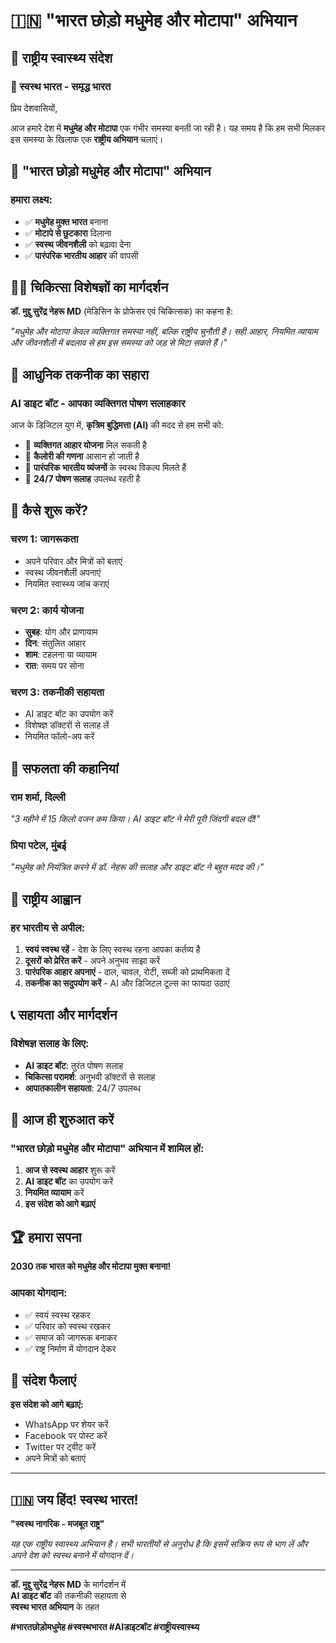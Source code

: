 # 🇮🇳 "भारत छोड़ो मधुमेह और मोटापा" अभियान

## 📢 **राष्ट्रीय स्वास्थ्य संदेश**

### **🏥 स्वस्थ भारत - समृद्ध भारत**

प्रिय देशवासियों,

आज हमारे देश में **मधुमेह और मोटापा** एक गंभीर समस्या बनती जा रही है। यह समय है कि हम सभी मिलकर इस समस्या के खिलाफ एक **राष्ट्रीय अभियान** चलाएं।

## 🎯 **"भारत छोड़ो मधुमेह और मोटापा" अभियान**

### **हमारा लक्ष्य:**
- ✅ **मधुमेह मुक्त भारत** बनाना
- ✅ **मोटापे से छुटकारा** दिलाना  
- ✅ **स्वस्थ जीवनशैली** को बढ़ावा देना
- ✅ **पारंपरिक भारतीय आहार** की वापसी

## 👨‍⚕️ **चिकित्सा विशेषज्ञों का मार्गदर्शन**

**डॉ. मुद्दु सुरेंद्र नेहरू MD** (मेडिसिन के प्रोफेसर एवं चिकित्सक) का कहना है:

*"मधुमेह और मोटापा केवल व्यक्तिगत समस्या नहीं, बल्कि राष्ट्रीय चुनौती है। सही आहार, नियमित व्यायाम और जीवनशैली में बदलाव से हम इस समस्या को जड़ से मिटा सकते हैं।"*

## 🥗 **आधुनिक तकनीक का सहारा**

### **AI डाइट बॉट - आपका व्यक्तिगत पोषण सलाहकार**

आज के डिजिटल युग में, **कृत्रिम बुद्धिमत्ता (AI)** की मदद से हम सभी को:
- 🔹 **व्यक्तिगत आहार योजना** मिल सकती है
- 🔹 **कैलोरी की गणना** आसान हो जाती है
- 🔹 **पारंपरिक भारतीय व्यंजनों** के स्वस्थ विकल्प मिलते हैं
- 🔹 **24/7 पोषण सलाह** उपलब्ध रहती है

## 📱 **कैसे शुरू करें?**

### **चरण 1: जागरूकता**
- अपने परिवार और मित्रों को बताएं
- स्वस्थ जीवनशैली अपनाएं
- नियमित स्वास्थ्य जांच कराएं

### **चरण 2: कार्य योजना**
- **सुबह**: योग और प्राणायाम
- **दिन**: संतुलित आहार
- **शाम**: टहलना या व्यायाम
- **रात**: समय पर सोना

### **चरण 3: तकनीकी सहायता**
- AI डाइट बॉट का उपयोग करें
- विशेषज्ञ डॉक्टरों से सलाह लें
- नियमित फॉलो-अप करें

## 🌟 **सफलता की कहानियां**

### **राम शर्मा, दिल्ली**
*"3 महीने में 15 किलो वजन कम किया। AI डाइट बॉट ने मेरी पूरी जिंदगी बदल दी!"*

### **प्रिया पटेल, मुंबई**  
*"मधुमेह को नियंत्रित करने में डॉ. नेहरू की सलाह और डाइट बॉट ने बहुत मदद की।"*

## 🎯 **राष्ट्रीय आह्वान**

### **हर भारतीय से अपील:**

1. **स्वयं स्वस्थ रहें** - देश के लिए स्वस्थ रहना आपका कर्तव्य है
2. **दूसरों को प्रेरित करें** - अपने अनुभव साझा करें  
3. **पारंपरिक आहार अपनाएं** - दाल, चावल, रोटी, सब्जी को प्राथमिकता दें
4. **तकनीक का सदुपयोग करें** - AI और डिजिटल टूल्स का फायदा उठाएं

## 📞 **सहायता और मार्गदर्शन**

### **विशेषज्ञ सलाह के लिए:**
- **AI डाइट बॉट**: तुरंत पोषण सलाह
- **चिकित्सा परामर्श**: अनुभवी डॉक्टरों से सलाह
- **आपातकालीन सहायता**: 24/7 उपलब्ध

## 🚀 **आज ही शुरुआत करें**

### **"भारत छोड़ो मधुमेह और मोटापा" अभियान में शामिल हों:**

1. **आज से स्वस्थ आहार** शुरू करें
2. **AI डाइट बॉट** का उपयोग करें  
3. **नियमित व्यायाम** करें
4. **इस संदेश को आगे बढ़ाएं**

## 🏆 **हमारा सपना**

**2030 तक भारत को मधुमेह और मोटापा मुक्त बनाना!**

### **आपका योगदान:**
- ✅ स्वयं स्वस्थ रहकर
- ✅ परिवार को स्वस्थ रखकर  
- ✅ समाज को जागरूक बनाकर
- ✅ राष्ट्र निर्माण में योगदान देकर

## 📢 **संदेश फैलाएं**

**इस संदेश को आगे बढ़ाएं:**
- WhatsApp पर शेयर करें
- Facebook पर पोस्ट करें
- Twitter पर ट्वीट करें
- अपने मित्रों को बताएं

---

## 🇮🇳 **जय हिंद! स्वस्थ भारत!**

**"स्वस्थ नागरिक - मजबूत राष्ट्र"**

*यह एक राष्ट्रीय स्वास्थ्य अभियान है। सभी भारतीयों से अनुरोध है कि इसमें सक्रिय रूप से भाग लें और अपने देश को स्वस्थ बनाने में योगदान दें।*

---

**डॉ. मुद्दु सुरेंद्र नेहरू MD** के मार्गदर्शन में  
**AI डाइट बॉट** की तकनीकी सहायता से  
**स्वस्थ भारत अभियान** के तहत

**#भारतछोड़ोमधुमेह #स्वस्थभारत #AIडाइटबॉट #राष्ट्रीयस्वास्थ्य**